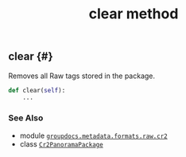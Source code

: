 ﻿---
title: clear method
second_title: GroupDocs.Metadata for Python via .NET API References
description: 
type: docs
url: /python-net/groupdocs.metadata.formats.raw.cr2/cr2panoramapackage/clear/
is_root: false
weight: 30
---

## clear {#}

Removes all Raw tags stored in the package.



```python
def clear(self):
    ...
```





### See Also
* module [`groupdocs.metadata.formats.raw.cr2`](../../)
* class [`Cr2PanoramaPackage`](/metadata/python-net/groupdocs.metadata.formats.raw.cr2/cr2panoramapackage)
